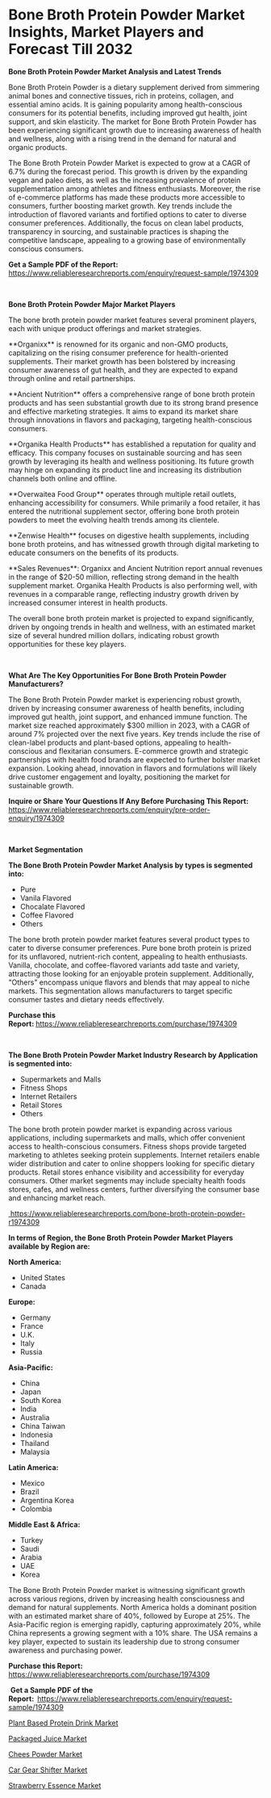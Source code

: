 <p><h1>Bone Broth Protein Powder Market Insights, Market Players and Forecast Till 2032</h1></p><p><strong>Bone Broth Protein Powder Market Analysis and Latest Trends</strong></p>
<p><p>Bone Broth Protein Powder is a dietary supplement derived from simmering animal bones and connective tissues, rich in proteins, collagen, and essential amino acids. It is gaining popularity among health-conscious consumers for its potential benefits, including improved gut health, joint support, and skin elasticity. The market for Bone Broth Protein Powder has been experiencing significant growth due to increasing awareness of health and wellness, along with a rising trend in the demand for natural and organic products.</p><p>The Bone Broth Protein Powder Market is expected to grow at a CAGR of 6.7% during the forecast period. This growth is driven by the expanding vegan and paleo diets, as well as the increasing prevalence of protein supplementation among athletes and fitness enthusiasts. Moreover, the rise of e-commerce platforms has made these products more accessible to consumers, further boosting market growth. Key trends include the introduction of flavored variants and fortified options to cater to diverse consumer preferences. Additionally, the focus on clean label products, transparency in sourcing, and sustainable practices is shaping the competitive landscape, appealing to a growing base of environmentally conscious consumers.</p></p>
<p><strong>Get a Sample PDF of the Report:&nbsp;</strong> <a href="https://www.reliableresearchreports.com/enquiry/request-sample/1974309?utm_campaign=34&utm_medium=2&utm_source=Github&utm_content=ia&utm_term=07042025&utm_id=bone-broth-protein-powder">https://www.reliableresearchreports.com/enquiry/request-sample/1974309</a></p>
<p>&nbsp;</p>
<p><strong>Bone Broth Protein Powder Major Market Players</strong></p>
<p><p>The bone broth protein powder market features several prominent players, each with unique product offerings and market strategies. </p><p>**Organixx** is renowned for its organic and non-GMO products, capitalizing on the rising consumer preference for health-oriented supplements. Their market growth has been bolstered by increasing consumer awareness of gut health, and they are expected to expand through online and retail partnerships.</p><p>**Ancient Nutrition** offers a comprehensive range of bone broth protein products and has seen substantial growth due to its strong brand presence and effective marketing strategies. It aims to expand its market share through innovations in flavors and packaging, targeting health-conscious consumers.</p><p>**Organika Health Products** has established a reputation for quality and efficacy. This company focuses on sustainable sourcing and has seen growth by leveraging its health and wellness positioning. Its future growth may hinge on expanding its product line and increasing its distribution channels both online and offline.</p><p>**Overwaitea Food Group** operates through multiple retail outlets, enhancing accessibility for consumers. While primarily a food retailer, it has entered the nutritional supplement sector, offering bone broth protein powders to meet the evolving health trends among its clientele.</p><p>**Zenwise Health** focuses on digestive health supplements, including bone broth proteins, and has witnessed growth through digital marketing to educate consumers on the benefits of its products. </p><p>**Sales Revenues**: Organixx and Ancient Nutrition report annual revenues in the range of $20-50 million, reflecting strong demand in the health supplement market. Organika Health Products is also performing well, with revenues in a comparable range, reflecting industry growth driven by increased consumer interest in health products.</p><p>The overall bone broth protein market is projected to expand significantly, driven by ongoing trends in health and wellness, with an estimated market size of several hundred million dollars, indicating robust growth opportunities for these key players.</p></p>
<p>&nbsp;</p>
<p><strong>What Are The Key Opportunities For Bone Broth Protein Powder Manufacturers?</strong></p>
<p><p>The Bone Broth Protein Powder market is experiencing robust growth, driven by increasing consumer awareness of health benefits, including improved gut health, joint support, and enhanced immune function. The market size reached approximately $300 million in 2023, with a CAGR of around 7% projected over the next five years. Key trends include the rise of clean-label products and plant-based options, appealing to health-conscious and flexitarian consumers. E-commerce growth and strategic partnerships with health food brands are expected to further bolster market expansion. Looking ahead, innovation in flavors and formulations will likely drive customer engagement and loyalty, positioning the market for sustainable growth.</p></p>
<p><strong>Inquire or Share Your Questions If Any Before Purchasing This Report:</strong> <a href="https://www.reliableresearchreports.com/enquiry/pre-order-enquiry/1974309?utm_campaign=34&utm_medium=2&utm_source=Github&utm_content=ia&utm_term=07042025&utm_id=bone-broth-protein-powder">https://www.reliableresearchreports.com/enquiry/pre-order-enquiry/1974309</a></p>
<p>&nbsp;</p>
<p><strong>Market Segmentation</strong></p>
<p><strong>The Bone Broth Protein Powder Market Analysis by types is segmented into:</strong></p>
<p><ul><li>Pure</li><li>Vanila Flavored</li><li>Chocalate Flavored</li><li>Coffee Flavored</li><li>Others</li></ul></p>
<p><p>The bone broth protein powder market features several product types to cater to diverse consumer preferences. Pure bone broth protein is prized for its unflavored, nutrient-rich content, appealing to health enthusiasts. Vanilla, chocolate, and coffee-flavored variants add taste and variety, attracting those looking for an enjoyable protein supplement. Additionally, "Others" encompass unique flavors and blends that may appeal to niche markets. This segmentation allows manufacturers to target specific consumer tastes and dietary needs effectively.</p></p>
<p><strong>Purchase this Report:&nbsp;</strong><a href="https://www.reliableresearchreports.com/purchase/1974309?utm_campaign=34&utm_medium=2&utm_source=Github&utm_content=ia&utm_term=07042025&utm_id=bone-broth-protein-powder">https://www.reliableresearchreports.com/purchase/1974309</a></p>
<p>&nbsp;</p>
<p><strong>The Bone Broth Protein Powder Market Industry Research by Application is segmented into:</strong></p>
<p><ul><li>Supermarkets and Malls</li><li>Fitness Shops</li><li>Internet Retailers</li><li>Retail Stores</li><li>Others</li></ul></p>
<p><p>The bone broth protein powder market is expanding across various applications, including supermarkets and malls, which offer convenient access to health-conscious consumers. Fitness shops provide targeted marketing to athletes seeking protein supplements. Internet retailers enable wider distribution and cater to online shoppers looking for specific dietary products. Retail stores enhance visibility and accessibility for everyday consumers. Other market segments may include specialty health foods stores, cafes, and wellness centers, further diversifying the consumer base and enhancing market reach.</p></p>
<p><a href="https://www.reliableresearchreports.com/bone-broth-protein-powder-r1974309?utm_campaign=34&utm_medium=2&utm_source=Github&utm_content=ia&utm_term=07042025&utm_id=bone-broth-protein-powder">&nbsp;https://www.reliableresearchreports.com/bone-broth-protein-powder-r1974309</a></p>
<p><strong>In terms of Region, the Bone Broth Protein Powder Market Players available by Region are:</strong></p>
<p>
    <p> <strong> North America: </strong>
        <ul>
            <li>United States</li>
            <li>Canada</li>
        </ul>
        </p> 
    <p> <strong> Europe: </strong>
        <ul>
            <li>Germany</li>
            <li>France</li>
            <li>U.K.</li>
            <li>Italy</li>
            <li>Russia</li>
        </ul>
        </p> 
    <p> <strong> Asia-Pacific: </strong>
        <ul>
            <li>China</li>
            <li>Japan</li>
            <li>South Korea</li>
            <li>India</li>
            <li>Australia</li>
            <li>China Taiwan</li>
            <li>Indonesia</li>
            <li>Thailand</li>
            <li>Malaysia</li>
        </ul>
        </p> 
    <p> <strong> Latin America: </strong>
        <ul>
            <li>Mexico</li>
            <li>Brazil</li>
            <li>Argentina Korea</li>
            <li>Colombia</li>
        </ul>
        </p> 
    <p> <strong> Middle East & Africa: </strong>
        <ul>
            <li>Turkey</li>
            <li>Saudi</li>
            <li>Arabia</li>
            <li>UAE</li>
            <li>Korea</li>
        </ul>
    </p>
    </p>
<p><p>The Bone Broth Protein Powder market is witnessing significant growth across various regions, driven by increasing health consciousness and demand for natural supplements. North America holds a dominant position with an estimated market share of 40%, followed by Europe at 25%. The Asia-Pacific region is emerging rapidly, capturing approximately 20%, while China represents a growing segment with a 10% share. The USA remains a key player, expected to sustain its leadership due to strong consumer awareness and purchasing power.</p></p>
<p><strong>Purchase this Report: </strong><a href="https://www.reliableresearchreports.com/purchase/1974309?utm_campaign=34&utm_medium=2&utm_source=Github&utm_content=ia&utm_term=07042025&utm_id=bone-broth-protein-powder">https://www.reliableresearchreports.com/purchase/1974309</a></p>
<p>&nbsp;<strong>Get a Sample PDF of the Report:&nbsp;&nbsp;</strong><a href="https://www.reliableresearchreports.com/enquiry/request-sample/1974309?utm_campaign=34&utm_medium=2&utm_source=Github&utm_content=ia&utm_term=07042025&utm_id=bone-broth-protein-powder">https://www.reliableresearchreports.com/enquiry/request-sample/1974309</a></p>
<p><strong></strong></p>
<p><p><a href="https://github.com/pomasifilo/Market-Research-Report-List-1/blob/main/plant-based-protein-drink-market.md?utm_campaign=34&utm_medium=2&utm_source=Github&utm_content=ia&utm_term=07042025&utm_id=bone-broth-protein-powder">Plant Based Protein Drink Market</a></p><p><a href="https://github.com/signallaikun/Market-Research-Report-List-1/blob/main/packaged-juice-market.md?utm_campaign=34&utm_medium=2&utm_source=Github&utm_content=ia&utm_term=07042025&utm_id=bone-broth-protein-powder">Packaged Juice Market</a></p><p><a href="https://github.com/nontoengolo/Market-Research-Report-List-1/blob/main/chees-powder-market.md?utm_campaign=34&utm_medium=2&utm_source=Github&utm_content=ia&utm_term=07042025&utm_id=bone-broth-protein-powder">Chees Powder Market</a></p><p><a href="https://github.com/guneycigdem35/Market-Research-Report-List-5/blob/main/car-gear-shifter-market.md?utm_campaign=34&utm_medium=2&utm_source=Github&utm_content=ia&utm_term=07042025&utm_id=bone-broth-protein-powder">Car Gear Shifter Market</a></p><p><a href="https://github.com/shefikagbons/Market-Research-Report-List-1/blob/main/strawberry-essence-market.md?utm_campaign=34&utm_medium=2&utm_source=Github&utm_content=ia&utm_term=07042025&utm_id=bone-broth-protein-powder">Strawberry Essence Market</a></p></p>